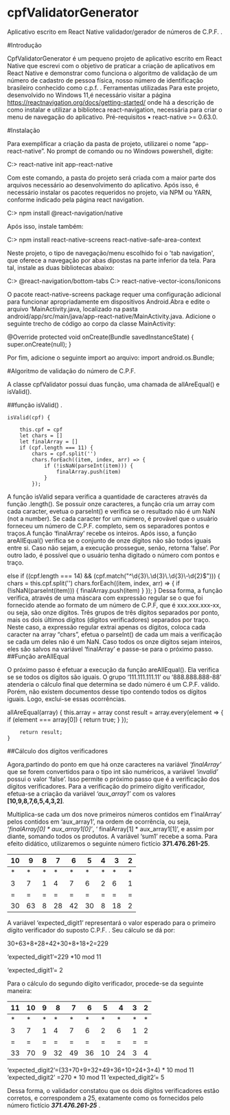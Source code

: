 # cpfValidatorGenerator
Aplicativo escrito em React Native validador/gerador de números de C.P.F. .

#Introdução

CpfValidatorGenerator é um pequeno projeto de aplicativo escrito em React Native que escrevi com o objetivo de praticar a criação de aplicativos em React Native e demonstrar como funciona o algoritmo de validação de um número de cadastro de pessoa física, nosso número de identificação brasileiro conhecido como c.p.f. .
Ferramentas utilizadas
Para este projeto, desenvolvido no Windows 11,é necessário visitar a página https://reactnavigation.org/docs/getting-started/ onde há a descrição de como instalar e utilizar a biblioteca react-navigation, necessária para criar o menu de navegação do aplicativo.
Pré-requisitos
•	react-native >= 0.63.0.

#Instalação

Para exemplificar a criação da pasta de projeto, utilizarei o nome “app-react-native”.
No prompt de comando ou no Windows powershell, digite:

C:\> react-native init app-react-native

Com este comando, a pasta do projeto será criada com a maior parte dos arquivos necessário ao desenvolvimento do aplicativo.
Após isso, é necessário instalar os pacotes requeridos no projeto, via NPM ou YARN, conforme indicado pela página react navigation. 

C:\> npm install @react-navigation/native

Após isso, instale também:

C:\>  npm install react-native-screens react-native-safe-area-context

Neste projeto, o tipo de navegação/menu escolhido foi o 'tab navigation', que oferece a navegação por abas dipostas na parte inferior da tela. Para tal, instale as duas bibliotecas abaixo:

C:\>  @react-navigation/bottom-tabs 
C:\>  react-native-vector-icons/Ionicons	

O pacote react-native-screens package requer uma configuração adicional para funcionar apropriadamente em dispositivos Android.Abra e edite o arquivo ‘MainActivity.java, localizado na pasta android/app/src/main/java/app-react-native/MainActivity.java.
Adicione o seguinte trecho de código ao corpo da classe MainActivity:

@Override
protected void onCreate(Bundle savedInstanceState) {
  super.onCreate(null);
}

Por fim, adicione o seguinte import ao arquivo:
import android.os.Bundle;

#Algoritmo de validação do número de C.P.F. 

A classe cpfValidator possui duas função, uma chamada de allAreEqual() e isValid().

##função isValid() . 

    isValid(cpf) {

        this.cpf = cpf
        let chars = []
        let finalArray = []
        if (cpf.length === 11) {
            chars = cpf.split('')
            chars.forEach((item, index, arr) => {
                if (!isNaN(parseInt(item))) {
                    finalArray.push(item)
                }
            });

A função isValid separa verifica a quantidade de caracteres através da função .length(). Se possuir onze caracteres, a função cria um array com cada caracter, evetua o parseInt() e verifica se o resultado não é um NaN (not a number). Se cada caracter for um número, é provável que o usuário forneceu um número de C.P.F. completo, sem os separadores pontos e traços.A função ‘finalArray’ recebe os inteiros.
Após isso, a função areAllEqual() verifica se o conjunto de onze dígitos não são todos iguais entre si. Caso não sejam, a execução prossegue, senão, retorna ‘false’.
Por outro lado, é possível que o usuário tenha digitado o número com pontos e traço.

else if ((cpf.length === 14) && (cpf.match("^\\d{3}\\.\\d{3}\\.\\d{3}\\-\\d{2}$"))) {
            chars = this.cpf.split('')
            chars.forEach((item, index, arr) => {
                if (!isNaN(parseInt(item))) {
                    finalArray.push(item)
                }
            });
        }
Dessa forma, a função verifica, através de uma máscara com expressão regular se o que foi fornecido atende ao formato de um número de C.P.F, que é xxx.xxx.xxx-xx, ou seja, são onze dígitos. Três grupos de três dígitos separados por ponto, mais os dois últimos dígitos (dígitos verificadores) separados por traço. Neste caso, a expressão regular extrai apenas os dígitos, coloca cada caracter na array “chars”, efetua o parseInt() de cada um mais a verificação se cada um deles não é um NaN. Caso todos os onze dígitos sejam inteiros, eles são salvos na variável ‘finalArray’ e passe-se para o próximo passo.
##Função areAllEqual

O próximo passo é efetuar a execução da função areAllEqual(). Ela verifica se se todos os dígitos são iguais. O grupo ‘111.111.111.11’ ou ‘888.888.888-88’ atenderia o cálculo final que determina se dado número é um C.P.F. válido. Porém, não existem documentos desse tipo contendo todos os dígitos iguais. Logo, exclui-se essas ocorrências.
   
   allAreEqual(array) {
        this.array = array
        const result = array.every(element => {
            if (element === array[0]) {
                return true;
            }
        });

        return result;
    }

##Cálculo dos dígitos verificadores	

Agora,partindo do ponto em que há onze caracteres na variável *‘finalArray’* que se forem convertidos para o tipo int são numéricos, a variável *‘invalid’*
possui o valor ‘false’. Isso permite o próximo passo que é a verificação dos dígitos verificadores. 
Para a verificação do primeiro dígito verificador, efetua-se a criação da variável *‘aux_array1’* com os valores **[10,9,8,7,6,5,4,3,2]**. 

Multiplica-se cada um dos nove primeiros números contidos em f’inalArray’ pelos contidos em ‘aux_array1’, na ordem de ocorrência, ou seja, 
*‘finalArray[0] * aux_array1[0]’*, ‘ finalArray[1] * aux_array1[1]’, e assim por diante, somando todos os produtos. A variável ‘sum1’ recebe a soma.
Para efeito didático, utilizaremos o seguinte número fictício **371.476.261-25**.


| 10 | 9  | 8 | 7  | 6  | 5  | 4 | 3  | 2 |
|----|----|---|----|----|----|---|----|---|
| *  | *  | * | *  | *  | *  | * | *  | * |
| 3  | 7  | 1 | 4  | 7  | 6  | 2 | 6  | 1 |
| =  | =  | = | =  | =  | =  | = | =  | = |
| 30 | 63 | 8 | 28 | 42 | 30 | 8 | 18 | 2 |

A variável ‘expected_digit1’ representará o valor esperado para o primeiro dígito verificador do suposto C.P.F. . Seu cálculo se dá por:

30+63+8+28+42+30+8+18+2=229

‘expected_digit1’=229 *10 mod 11

‘expected_digit1’= 2

Para o cálculo do segundo dígito verificador, procede-se da seguinte maneira:

| 11 | 10 | 9  | 8  | 7  | 6  | 5  | 4  | 3  | 2 |
|----|----|----|--- |----|----|----|--- |----|---|
| *  | *  | *  | *  | *  | *  | *  | *  | *  | * |
| 3  | 7  | 1  | 4  | 7  | 6  | 2  | 6  | 1  | 2 |
| =  | =  | =  | =  | =  | =  | =  | =  | =  | = |
| 33 | 70 | 9  | 32 | 49 | 36 | 10 | 24 | 3  | 4 |

‘expected_digit2’=(33+70+9+32+49+36+10+24+3+4) * 10 mod 11
‘expected_digit2’ =270 * 10 mod 11
‘expected_digit2’= 5

Dessa forma, o validador constatou que os dois dígitos verificadores estão corretos, e correspondem a 25, exatamente
como os fornecidos pelo número fictício ***371.476.261-25*** .

















